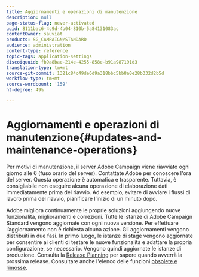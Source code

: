 ```yaml
---
title: Aggiornamenti e operazioni di manutenzione
description: null
page-status-flag: never-activated
uuid: 8111bac6-4c9d-4b04-810b-5a84131083ac
contentOwner: sauviat
products: SG_CAMPAIGN/STANDARD
audience: administration
content-type: reference
topic-tags: application-settings
discoiquuid: fb9a8bae-214e-4255-858e-b91a987191d3
translation-type: tm+mt
source-git-commit: 1321c84c49de6d9a318bbc5bb8a0e28b332d2b5d
workflow-type: tm+mt
source-wordcount: '159'
ht-degree: 49%

---
```



# Aggiornamenti e operazioni di manutenzione{#updates-and-maintenance-operations}

Per motivi di manutenzione, il server Adobe Campaign  viene riavviato ogni giorno alle 6 (fuso orario del server). Contattate  Adobe per conoscere l&#39;ora del server. Questa operazione è automatica e trasparente. Tuttavia, è consigliabile non eseguire alcuna operazione di elaborazione dati immediatamente prima del riavvio. Ad esempio, evitare di avviare i flussi di lavoro prima del riavvio, pianificare l’inizio di un minuto dopo.

Adobe migliora continuamente le proprie soluzioni aggiungendo nuove funzionalità, miglioramenti e correzioni. Tutte le istanze di Adobe Campaign Standard vengono aggiornate con ogni nuova versione. Per effettuare l’aggiornamento non è richiesta alcuna azione. Gli aggiornamenti vengono distribuiti in due fasi. In primo luogo, le istanze di stage vengono aggiornate per consentire ai clienti di testare le nuove funzionalità e adattare la propria configurazione, se necessario. Vengono quindi aggiornate le istanze di produzione. Consulta la [Release Planning](https://helpx.adobe.com/it/campaign/kb/acs-release-planning.html) per sapere quando avverrà la prossima release. Consultare anche l&#39;elenco delle funzioni [obsolete e rimosse](https://helpx.adobe.com/it/campaign/kb/acs-deprecated-and-removed-features.html).
